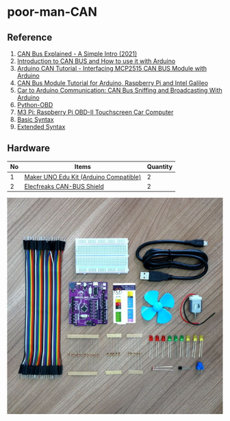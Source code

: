 # poor-man-CAN

## Reference
1. [CAN Bus Explained - A Simple Intro (2021)](https://www.csselectronics.com/screen/page/simple-intro-to-can-bus/language/en)
2. [Introduction to CAN BUS and How to use it with Arduino](https://www.seeedstudio.com/blog/2019/11/27/introduction-to-can-bus-and-how-to-use-it-with-arduino/)
3. [Arduino CAN Tutorial - Interfacing MCP2515 CAN BUS Module with Arduino](https://circuitdigest.com/microcontroller-projects/arduino-can-tutorial-interfacing-mcp2515-can-bus-module-with-arduino)
4. [CAN Bus Module Tutorial for Arduino, Raspberry Pi and Intel Galileo](https://www.cooking-hacks.com/documentation/tutorials/can-bus-module-shield-tutorial-for-arduino-raspberry-pi-intel-galileo.html)
5. [Car to Arduino Communication: CAN Bus Sniffing and Broadcasting With Arduino](https://www.instructables.com/CAN-Bus-Sniffing-and-Broadcasting-with-Arduino/)
6. [Python-OBD](https://python-obd.readthedocs.io/en/latest/Connections/)
7. [M3 Pi: Raspberry Pi OBD-II Touchscreen Car Computer](https://projects-raspberry.com/m3-pi-raspberry-pi-obd-ii-touchscreen-car-computer/)
8. [Basic Syntax](https://www.markdownguide.org/basic-syntax/)
9. [Extended Syntax](https://www.markdownguide.org/extended-syntax/#fnref:1)

## Hardware

| No | Items       | Quantity    |
| -- | ----------- | ----------- |
| 1 | [Maker UNO Edu Kit (Arduino Compatible)](https://my.cytron.io/p-maker-uno-edu-kit-arduino-compatible) | 2 |
| 2 | [Elecfreaks CAN-BUS Shield](https://my.cytron.io/p-elecfreaks-can-bus-shield) | 2 |

![Maker UNO Edu Kit (Arduino Compatible](https://github.com/KhairulIzwan/poor-man-CAN/blob/main/img/KIT-MAKER-UNO-EDU-05-800x800.jpeg "Maker UNO Edu Kit (Arduino Compatible")
